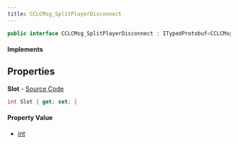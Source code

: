 ```yaml
---
title: CCLCMsg_SplitPlayerDisconnect
---
```


```csharp
public interface CCLCMsg_SplitPlayerDisconnect : ITypedProtobuf<CCLCMsg_SplitPlayerDisconnect>, INativeHandle, INetMessage<CCLCMsg_SplitPlayerDisconnect>, IDisposable
```

#### Implements

## Properties

**Slot** - [Source Code](https://github.com/swiftly-solution/swiftlys2/blob/master/managed/src/SwiftlyS2.Generated/Protobufs/Interfaces/CCLCMsg_SplitPlayerDisconnect.cs#L18)

```csharp
int Slot { get; set; }
```

#### Property Value

- [int](https://learn.microsoft.com/dotnet/api/system.int32)

